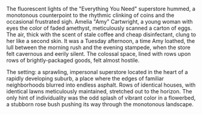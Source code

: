 The fluorescent lights of the "Everything You Need" superstore hummed, a monotonous counterpoint to the rhythmic clinking of coins and the occasional frustrated sigh.  Amelia "Amy" Cartwright, a young woman with eyes the color of faded amethyst, meticulously scanned a carton of eggs.  The air, thick with the scent of stale coffee and cheap disinfectant, clung to her like a second skin.  It was a Tuesday afternoon, a time Amy loathed, the lull between the morning rush and the evening stampede, when the store felt cavernous and eerily silent.  The colossal space, lined with rows upon rows of brightly-packaged goods, felt almost hostile.

The setting:  a sprawling, impersonal superstore located in the heart of a rapidly developing suburb, a place where the edges of familiar neighborhoods blurred into endless asphalt.  Rows of identical houses, with identical lawns meticulously maintained, stretched out to the horizon.  The only hint of individuality was the odd splash of vibrant color in a flowerbed, a stubborn rose bush pushing its way through the monotonous landscape.
